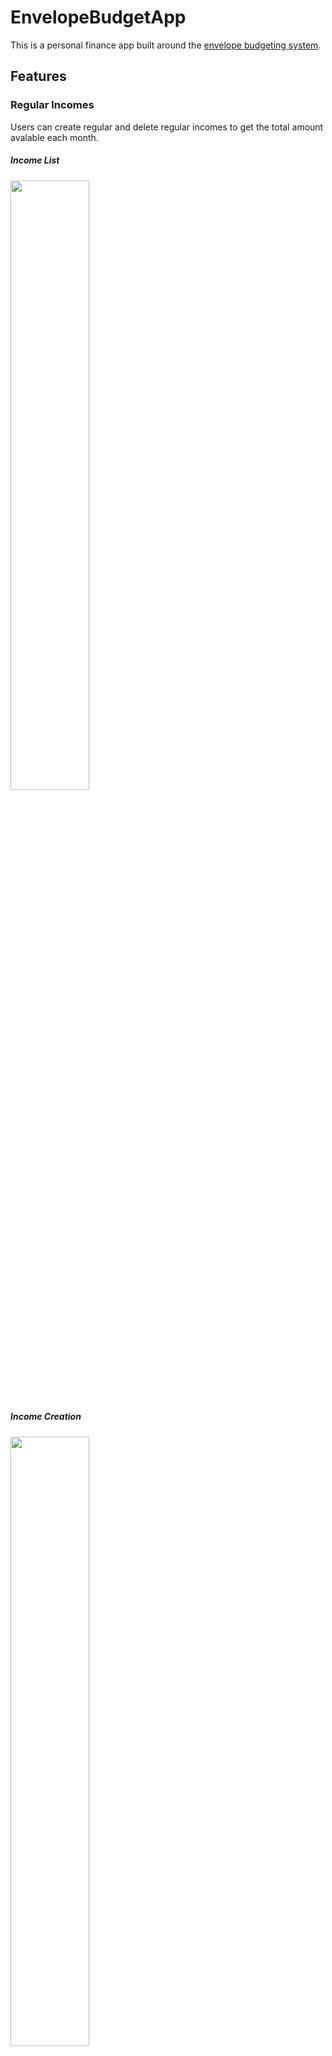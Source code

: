 # EnvelopeBudgetApp

This is a personal finance app built around the [envelope budgeting system](https://www.capitalone.com/learn-grow/money-management/envelope-budget-system/).

## Features

### Regular Incomes
Users can create regular and delete regular incomes to get the total amount avalable each month. 

##### Income List
<img src="https://user-images.githubusercontent.com/102758696/235316998-144c4e70-79e6-469b-a6a4-c083262b0384.png" width=50% height=50%>

##### Income Creation
<img src="https://user-images.githubusercontent.com/102758696/235316572-7b3bfcbc-35bd-42d7-8ead-bfd70d2a08b7.png" width=50% height=50%>

##### Income Deletion
<img src="https://user-images.githubusercontent.com/102758696/235316953-56132bb0-f3f1-44c5-8146-9c699fda41d3.png" width=50% height=50%>

### Envelopes
Users can create envelopes to represent catagories of spending. Such as gas, amenities, groceries, etc.
##### Envelope List
<img src="https://user-images.githubusercontent.com/102758696/235492694-beb97163-fdf2-4413-b3d2-f01465ad06a6.png" width=50% height=50%>

##### Envelope Creation
<img src="https://user-images.githubusercontent.com/102758696/235492841-db2d9214-9c2f-42ff-b17d-b0f4cc905fa9.png" width=50% height=50%>

## Known Bugs

* When deleting an income, the delete prompt will dissapear then reappear when the income is swiped again before the swipe button "Delete" is actually pressed. When the deletion is confirmed the proper income is deleted, but the deletion prompt will reapear for a brief second before disappearing

* If the dollar sign is removed when inputing the amount when creating a new income, the amount will be saved as 0.

## Roapmap/Planned Features

* Fully implement envelopes
  * Ability to delete envelope
   *Confirmation prompt for deleting envelope
  * Ability edit envelopes
* Fully implement incomes
  *Ability to edit incomes
* Implement transactions
* Add UI design
